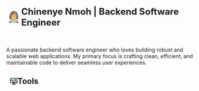 <h1 style="display: flex; align-items: center; margin-top: 0px; margin-bottom: 50px; font-size: 24px;">
    <img src="image-1.png" alt="Image 1" height="40" width="40">
    Chinenye Nmoh | Backend Software Engineer
</h1>


<p>A passionate backend software engineer who loves building robust and scalable web applications. My primary focus is crafting clean, efficient, and maintainable code to deliver seamless user experiences.</p>

<h2 style=" display: flex; align-items: center; margin-left: 10px;">
    <img src="image-2.png" alt="Image 2" height="20" width="20" style=" margin-bottom: 0px;">
    Tools
</h2>
